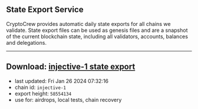 ## State Export Service
CryptoCrew provides automatic daily state exports for all chains we validate. State export files can be used as genesis files and are a snapshot of the current blockchain state, including all validators, accounts, balances and delegations.

---
**Download: [injective-1 state export](https://dl.ccvalidators.com/SERVICE/injective/injective-1_export_58554134.json)**
---

- last updated: Fri Jan 26 2024 07:32:16
- chain id: `injective-1`
- export height: `58554134`
- use for: airdrops, local tests, chain recovery
